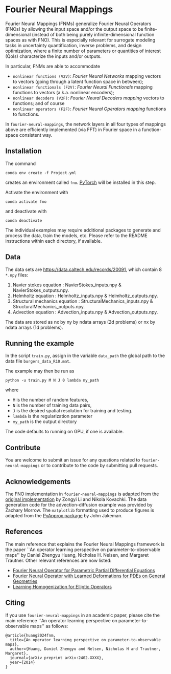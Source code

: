 # Fourier Neural Mappings
Fourier Neural Mappings (FNMs) generalize Fourier Neural Operators (FNOs) by allowing the input space and/or the output space to be finite-dimensional (instead of both being purely infinite-dimensional function spaces as with FNO). This is especially relevant for surrogate modeling tasks in uncertainty quantification, inverse problems, and design optimization, where a finite number of parameters or quantities of interest (QoIs) characterize the inputs and/or outputs.

In particular, FNMs are able to accommodate
* `nonlinear functions (V2V)`: *Fourier Neural Networks* mapping vectors to vectors (going through a latent function space in between);
* `nonlinear functionals (F2V)`: *Fourier Neural Functionals* mapping functions to vectors (a.k.a. nonlinear encoders);
* `nonlinear decoders (V2F)`: *Fourier Neural Decoders mapping* vectors to functions; and of course
* `nonlinear operators (F2F)`: *Fourier Neural Operators mapping* functions to functions.

In `fourier-neural-mappings`, the network layers in all four types of mappings above are efficiently implemented (via FFT) in Fourier space in a function-space consistent way.

## Installation
The command
```
conda env create -f Project.yml
```
creates an environment called ``fno``. [PyTorch](https://pytorch.org/) will be installed in this step.

Activate the environment with
```
conda activate fno
```
and deactivate with
```
conda deactivate
```

The individual examples may require additional packages to generate and process the data, train the models, etc. Please refer to the README instructions within each directory, if available.

## Data
The data sets are https://data.caltech.edu/records/20091, which contain 8 `*.npy` files:
1. Navier stokes equation : NavierStokes_inputs.npy & NavierStokes_outputs.npy. 
2. Helmholtz equation : Helmholtz_inputs.npy & Helmholtz_outputs.npy. 
3. Structural mechanics equation : StructuralMechanics_inputs.npy & StructuralMechanics_outputs.npy. 
4. Advection equation : Advection_inputs.npy & Advection_outputs.npy. 

The data are stored as nx by ny by ndata arrays (2d problems) or nx by ndata arrays (1d problems).

## Running the example
In the script ``train.py``, assign in the variable ``data_path`` the global path to the data file ``burgers_data_R10.mat``.

The example may then be run as
```
python -u train.py M N J 0 lambda my_path
```
where
* ``M`` is the number of random features,
* ``N`` is the number of training data pairs,
* ``J`` is the desired spatial resolution for training and testing.
* ``lambda`` is the regularization parameter
* ``my_path`` is the output directory

The code defaults to running on GPU, if one is available.

## Contribute
You are welcome to submit an issue for any questions related to `fourier-neural-mappings` or to contribute to the code by submitting pull requests.

## Acknowledgements
The FNO implementation in `fourier-neural-mappings` is adapted from the [original implementation](https://github.com/neuraloperator/neuraloperator/tree/master) by Zongyi Li and Nikola Kovachki. The data generation code for the advection-diffusion example was provided by Zachary Morrow. The `matplotlib` formatting used to produce figures is adapted from the [PyApprox package](https://github.com/sandialabs/pyapprox) by John Jakeman.

## References
The main reference that explains the Fourier Neural Mappings framework is the paper ``An operator learning perspective on parameter-to-observable maps'' by Daniel Zhengyu Huang, Nicholas H. Nelsen, and Margaret Trautner. Other relevant references are now listed:
- [Fourier Neural Operator for Parametric Partial Differential Equations](https://arxiv.org/abs/2010.08895)
- [Fourier Neural Operator with Learned Deformations for PDEs on General Geometries](https://arxiv.org/abs/2207.05209)
- [Learning Homogenization for Elliptic Operators](https://arxiv.org/abs/2306.12006)

## Citing
If you use `fourier-neural-mappings` in an academic paper, please cite the main reference ``An operator learning perspective on parameter-to-observable maps'' as follows:
```
@article{huang2024fnm,
  title={An operator learning perspective on parameter-to-observable maps},
  author={Huang, Daniel Zhengyu and Nelsen, Nicholas H and Trautner, Margaret},
  journal={arXiv preprint arXiv:2402.XXXX},
  year={2014}
}
```
